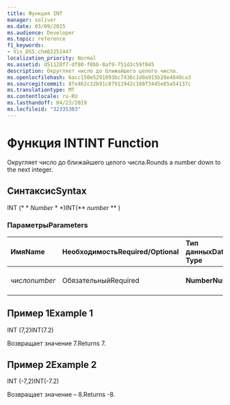 ```yaml
---
title: Функция INT
manager: soliver
ms.date: 03/09/2015
ms.audience: Developer
ms.topic: reference
f1_keywords:
- Vis_DSS.chm82251447
localization_priority: Normal
ms.assetid: d51120f7-df80-f0bb-8af9-751d3c59f045
description: Округляет число до ближайшего целого числа.
ms.openlocfilehash: 6acc150e5291093bc7436c1d8e915b28e4840ca3
ms.sourcegitcommit: 8fe462c32b91c87911942c188f3445e85a54137c
ms.translationtype: MT
ms.contentlocale: ru-RU
ms.lasthandoff: 04/23/2019
ms.locfileid: "32335303"
---
```

# <a name="int-function"></a><span data-ttu-id="aab60-103">Функция INT</span><span class="sxs-lookup"><span data-stu-id="aab60-103">INT Function</span></span>

<span data-ttu-id="aab60-104">Округляет число до ближайшего целого числа.</span><span class="sxs-lookup"><span data-stu-id="aab60-104">Rounds a number down to the next integer.</span></span>
  
## <a name="syntax"></a><span data-ttu-id="aab60-105">Синтаксис</span><span class="sxs-lookup"><span data-stu-id="aab60-105">Syntax</span></span>

<span data-ttu-id="aab60-106">INT (\* \* *Number* \* \*)</span><span class="sxs-lookup"><span data-stu-id="aab60-106">INT(\*\* *number* \*\* )</span></span> 
  
### <a name="parameters"></a><span data-ttu-id="aab60-107">Параметры</span><span class="sxs-lookup"><span data-stu-id="aab60-107">Parameters</span></span>

|<span data-ttu-id="aab60-108">**Имя**</span><span class="sxs-lookup"><span data-stu-id="aab60-108">**Name**</span></span>|<span data-ttu-id="aab60-109">**Необходимость**</span><span class="sxs-lookup"><span data-stu-id="aab60-109">**Required/Optional**</span></span>|<span data-ttu-id="aab60-110">**Тип данных**</span><span class="sxs-lookup"><span data-stu-id="aab60-110">**Data Type**</span></span>|<span data-ttu-id="aab60-111">**Описание**</span><span class="sxs-lookup"><span data-stu-id="aab60-111">**Description**</span></span>|
|:-----|:-----|:-----|:-----|
| <span data-ttu-id="aab60-112">_число_</span><span class="sxs-lookup"><span data-stu-id="aab60-112">_number_</span></span> <br/> |<span data-ttu-id="aab60-113">Обязательный</span><span class="sxs-lookup"><span data-stu-id="aab60-113">Required</span></span>  <br/> |<span data-ttu-id="aab60-114">**Number**</span><span class="sxs-lookup"><span data-stu-id="aab60-114">**Number**</span></span> <br/> |<span data-ttu-id="aab60-115">Округляемое число.</span><span class="sxs-lookup"><span data-stu-id="aab60-115">The number to round down.</span></span>  <br/> |
   
## <a name="example-1"></a><span data-ttu-id="aab60-116">Пример 1</span><span class="sxs-lookup"><span data-stu-id="aab60-116">Example 1</span></span>

<span data-ttu-id="aab60-117">INT (7,2)</span><span class="sxs-lookup"><span data-stu-id="aab60-117">INT(7.2)</span></span>
  
<span data-ttu-id="aab60-118">Возвращает значение 7.</span><span class="sxs-lookup"><span data-stu-id="aab60-118">Returns 7.</span></span>
  
## <a name="example-2"></a><span data-ttu-id="aab60-119">Пример 2</span><span class="sxs-lookup"><span data-stu-id="aab60-119">Example 2</span></span>

<span data-ttu-id="aab60-120">INT (-7,2)</span><span class="sxs-lookup"><span data-stu-id="aab60-120">INT(-7.2)</span></span>
  
<span data-ttu-id="aab60-121">Возвращает значение – 8.</span><span class="sxs-lookup"><span data-stu-id="aab60-121">Returns -8.</span></span>
  

